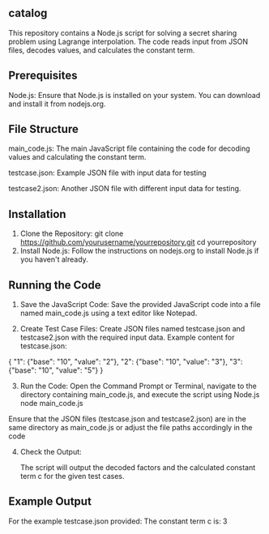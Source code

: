 ## catalog
This repository contains a Node.js script for solving a secret sharing problem using Lagrange interpolation. The code reads input from JSON files, decodes values, and calculates the constant term.

## Prerequisites
Node.js: Ensure that Node.js is installed on your system. You can download and install it from nodejs.org.

## File Structure
main_code.js: The main JavaScript file containing the code for decoding values and calculating the constant term.

testcase.json: Example JSON file with input data for testing

testcase2.json: Another JSON file with different input data for testing.

## Installation
1. Clone the Repository:
   git clone https://github.com/yourusername/yourrepository.git
   cd yourrepository
2. Install Node.js:
   Follow the instructions on nodejs.org to install Node.js if you haven't already.

## Running the Code
   1. Save the JavaScript Code:
      Save the provided JavaScript code into a file named main_code.js using a text editor like Notepad.
   
   2. Create Test Case Files:
     Create JSON files named testcase.json and testcase2.json with the required input data. Example content for testcase.json:
  
{
    "1": {"base": "10", "value": "2"},
    "2": {"base": "10", "value": "3"},
    "3": {"base": "10", "value": "5"}
}

   3. Run the Code:
     Open the Command Prompt or Terminal, navigate to the directory containing main_code.js, and execute the script using Node.js
     node main_code.js
     
Ensure that the JSON files (testcase.json and testcase2.json) are in the same directory as main_code.js or adjust the file paths accordingly in the code
     
   4. Check the Output:

      The script will output the decoded factors and the calculated constant term c for the given test cases.

## Example Output
For the example testcase.json provided:
The constant term c is: 3



